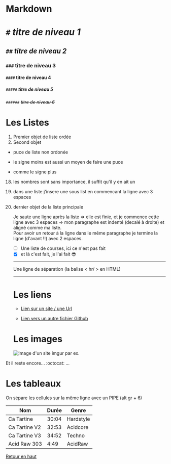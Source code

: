 # Markdown

<a name="haut">

# `#` *titre de niveau 1*
## `##` _titre de niveau 2_
### `###` **titre de niveau 3**
#### `####` __titre de niveau 4__
##### `#####` **titre de _niveau_ 5**
###### `######` ~~titre de niveau 6~~

# Les Listes

1. Premier objet de liste ordée
2. Second objet
  * puce de liste non ordonée
  - le signe moins est aussi un moyen de faire une puce
  + comme le signe plus
  18. les nombres sont sans importance, il suffit qu'il y en ait un
   18. dans une liste j'insere une sous list en commencant la ligne avec 3 espaces
4. dernier objet de la liste principale

   Je saute une ligne après la liste => elle est finie, et je commence cette ligne avec 3 espaces => mon paragraphe est indenté (decalé à droite) et aligné comme ma liste.  
   Pour avoir un retour à la ligne dans le même paragraphe je termine la ligne (d'avant !!) avec 2 espaces.
   
   - [ ] Une liste de courses, ici ce n'est pas fait
   - [x] et là c'est fait, je l'ai fait :sunglasses:

   ---

   Une ligne de séparation (la balise < hr/ > en HTML)

   ---

   # Les liens


   * [Lien sur un site / une Url](https://soundcloud.com/)


   * [Lien vers un autre fichier Github](https://github.com/TDRSM/Cours/tree/master/site)


    # Les images

    ![Image d'un site imgur par ex.](https://img00.deviantart.net/4ef0/i/2013/026/5/4/katana_logo_by_dirtyhex434-d5such7.png)

Et il reste encore... :octocat: ...

# Les tableaux

On sépare les cellules sur la même ligne avec un PIPE (alt gr + 6)

Nom | Durée | Genre
--- | --- | ---
Ca Tartine | 30:04 | Hardstyle
Ca Tartine V2 | 32:53 | Acidcore
Ca Tartine V3 | 34:52 | Techno
Acid Raw 303 | 4:49 | AcidRaw


   [Retour en haut](#haut)
